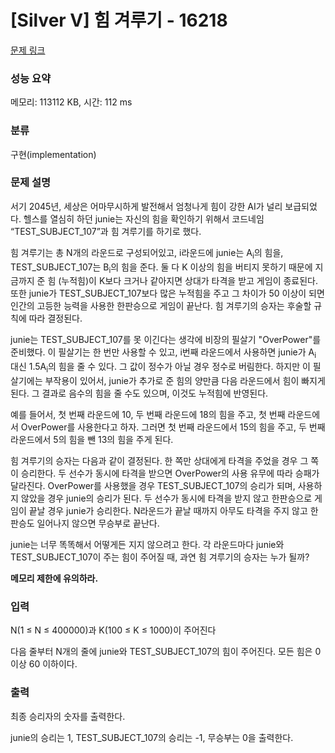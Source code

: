 # [Silver V] 힘 겨루기 - 16218 

[문제 링크](https://www.acmicpc.net/problem/16218) 

### 성능 요약

메모리: 113112 KB, 시간: 112 ms

### 분류

구현(implementation)

### 문제 설명

<p>서기 2045년, 세상은 어마무시하게 발전해서 엄청나게 힘이 강한 AI가 널리 보급되었다. 헬스를 열심히 하던 junie는 자신의 힘을 확인하기 위해서 코드네임 “TEST_SUBJECT_107”과 힘 겨루기를 하기로 했다.</p>

<p>힘 겨루기는 총 N개의 라운드로 구성되어있고, i라운드에 junie는 A<sub>i</sub>의 힘을, TEST_SUBJECT_107는 B<sub>i</sub>의 힘을 준다. 둘 다 K 이상의 힘을 버티지 못하기 때문에 지금까지 준 힘 (누적힘)이 K보다 크거나 같아지면 상대가 타격을 받고 게임이 종료된다. 또한 junie가 TEST_SUBJECT_107보다 많은 누적힘을 주고 그 차이가 50 이상이 되면 인간의 고등한 능력을 사용한 한판승으로 게임이 끝난다. 힘 겨루기의 승자는 후술할 규칙에 따라 결정된다.</p>

<p>junie는 TEST_SUBJECT_107를 못 이긴다는 생각에 비장의 필살기 "OverPower"를 준비했다. 이 필살기는 한 번만 사용할 수 있고, i번째 라운드에서 사용하면 junie가 A<sub>i</sub> 대신 1.5A<sub>i</sub>의 힘을 줄 수 있다. 그 값이 정수가 아닐 경우 정수로 버림한다. 하지만 이 필살기에는 부작용이 있어서, junie가 추가로 준 힘의 양만큼 다음 라운드에서 힘이 빠지게 된다. 그 결과로 음수의 힘을 줄 수도 있으며, 이것도 누적힘에 반영된다.</p>

<p>예를 들어서, 첫 번째 라운드에 10, 두 번째 라운드에 18의 힘을 주고, 첫 번째 라운드에서 OverPower를 사용한다고 하자. 그러면 첫 번째 라운드에서 15의 힘을 주고, 두 번째 라운드에서 5의 힘을 뺀 13의 힘을 주게 된다.</p>

<p>힘 겨루기의 승자는 다음과 같이 결정된다. 한 쪽만 상대에게 타격을 주었을 경우 그 쪽이 승리한다. 두 선수가 동시에 타격을 받으면 OverPower의 사용 유무에 따라 승패가 달라진다. OverPower를 사용했을 경우 TEST_SUBJECT_107의 승리가 되며, 사용하지 않았을 경우 junie의 승리가 된다. 두 선수가 동시에 타격을 받지 않고 한판승으로 게임이 끝날 경우 junie가 승리한다. N라운드가 끝날 때까지 아무도 타격을 주지 않고 한판승도 일어나지 않으면 무승부로 끝난다.</p>

<p dir="ltr">junie는 너무 똑똑해서 어떻게든 지지 않으려고 한다. 각 라운드마다 junie와 TEST_SUBJECT_107이 주는 힘이 주어질 때, 과연 힘 겨루기의 승자는 누가 될까?</p>

<p dir="ltr"><b>메모리 제한에 유의하라.</b></p>

### 입력 

 <p>N(1 ≤ ​​​​​​N ≤ 400000)과 K(100 ≤ K ≤ 1000)이 주어진다</p>

<p><meta charset="utf-8"></p>

<p dir="ltr"><span>다음 줄부터 N개의 줄에 junie와 TEST_SUBJECT_107의 힘이 주어진다. 모든 힘은 0 이상 60 이하이다.</span></p>

### 출력 

 <p>최종 승리자의 숫자를 출력한다.</p>

<p>junie의 승리는 1, TEST_SUBJECT_107의 승리는 -1, 무승부는 0을 출력한다.</p>

